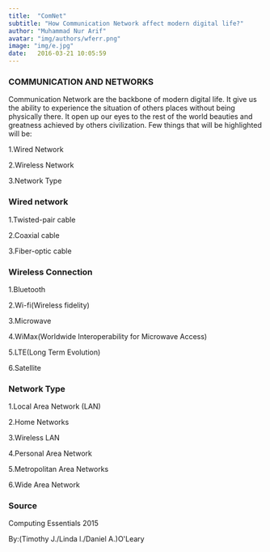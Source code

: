 ```yaml
---
title:  "ComNet"
subtitle: "How Communication Network affect modern digital life?"
author: "Muhammad Nur Arif"
avatar: "img/authors/wferr.png"
image: "img/e.jpg"
date:   2016-03-21 10:05:59
---
```


### COMMUNICATION AND NETWORKS
Communication Network are the backbone of modern digital life. It give us the ability to experience the situation of others places without being physically there. It open up our eyes to the rest of the world beauties and greatness achieved by others civilization.
Few things that will be highlighted will be:
<p>1.Wired Network</p>
<p>2.Wireless Network</p>
<p>3.Network Type</p>

### Wired network
<p>1.Twisted-pair cable</p>
<p>2.Coaxial cable</p>
<p>3.Fiber-optic cable</p>

### Wireless Connection
<p>1.Bluetooth</p>
<p>2.Wi-fi(Wireless fidelity)</p>
<p>3.Microwave</p>
<p>4.WiMax(Worldwide Interoperability for Microwave Access)</p>
<p>5.LTE(Long Term Evolution)</p>
<p>6.Satellite</p>

### Network Type
<p>1.Local Area Network (LAN)</p>
<p>2.Home Networks</p>
<p>3.Wireless LAN</p>
<p>4.Personal Area Network</p>
<p>5.Metropolitan Area Networks</p>
<p>6.Wide Area Network</p>

### Source
<p>Computing Essentials 2015</p>
<p>By:(Timothy J./Linda l./Daniel A.)O'Leary</p>

